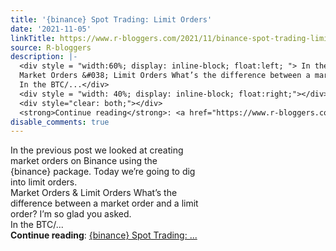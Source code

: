 ```yaml
---
title: '{binance} Spot Trading: Limit Orders'
date: '2021-11-05'
linkTitle: https://www.r-bloggers.com/2021/11/binance-spot-trading-limit-orders/
source: R-bloggers
description: |-
  <div style = "width:60%; display: inline-block; float:left; "> In the previous post we looked at creating market orders on Binance using the {binance} package. Today we’re going to dig into limit orders.<br />
  Market Orders &#038; Limit Orders What’s the difference between a market order and a limit order? I’m so glad you asked.<br />
  In the BTC/...</div>
  <div style = "width: 40%; display: inline-block; float:right;"></div>
  <div style="clear: both;"></div>
  <strong>Continue reading</strong>: <a href="https://www.r-bloggers.com/2021/11/binance-spot-trading-limit-orders/">{binance} Spot Trading: ...
disable_comments: true
---
```

<div style = "width:60%; display: inline-block; float:left; "> In the previous post we looked at creating market orders on Binance using the {binance} package. Today we’re going to dig into limit orders.<br />
Market Orders &#038; Limit Orders What’s the difference between a market order and a limit order? I’m so glad you asked.<br />
In the BTC/...</div>
<div style = "width: 40%; display: inline-block; float:right;"></div>
<div style="clear: both;"></div>
<strong>Continue reading</strong>: <a href="https://www.r-bloggers.com/2021/11/binance-spot-trading-limit-orders/">{binance} Spot Trading: ...